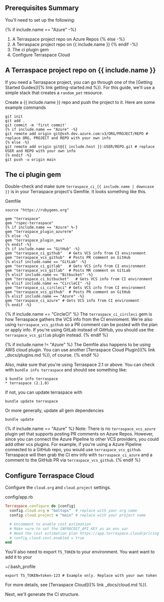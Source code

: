 ## Prerequisites Summary

You'll need to set up the following:

{% if include.name == "Azure" -%}
1. A Terraspace project repo on Azure Repos
{% else -%}
1. A Terraspace project repo on {{ include.name }}
{% endif -%}
2. The ci plugin gem
3. Configure Terraspace Cloud

## A Terraspace project repo on {{ include.name }}

If you need a Terraspace project, you can go through one of the [Getting Started Guides]({% link getting-started.md %}).  For this guide, we'll use a simple stack that creates a `random_pet` resource.

Create a {{ include.name }} repo and push the project to it. Here are some example commands

    git init
    git add .
    git commit -m 'first commit'
    {% if include.name == "Azure" -%}
    git remote add origin git@ssh.dev.azure.com:v3/ORG/PROJECT/REPO # replace ORG, PROJECT and REPO with your own info
    {% else -%}
    git remote add origin git@{{ include.host }}:USER/REPO.git # replace USER and REPO with your own info
    {% endif -%}
    git push -u origin main

## The ci plugin gem

Double-check and make sure `terraspace_ci_{{ include.name | downcase }}` is in your Terraspace project's Gemfile. It looks something like this.

Gemfile

```
source "https://rubygems.org"

gem "terraspace"
gem "rspec-terraspace"
{% if include.name == "Azure" %-}
gem "terraspace_plugin_azurerm"
{% else -%}
gem "terraspace_plugin_aws"
{% endif -%}
{% if include.name == "GitHub" -%}
gem "terraspace_ci_github"   # Gets VCS info from CI environment
gem "terraspace_vcs_github"  # Posts PR comment on GitHub
{% elsif include.name == "GitLab" -%}
gem "terraspace_ci_gitlab"   # Gets VCS info from CI environment
gem "terraspace_vcs_gitlab"  # Posts MR comment on GitLab
{% elsif include.name == "Bitbucket" -%}
gem "terraspace_ci_bitbucket"   # Gets VCS info from CI environment
{% elsif include.name == "CircleCI" -%}
gem "terraspace_ci_circleci" # Gets VCS info from CI environment
gem "terraspace_vcs_github"  # Posts PR comment on GitHub
{% elsif include.name == "Azure" -%}
gem "terraspace_ci_azure" # Gets VCS info from CI environment
{% endif -%}
```

{% if include.name == "CircleCI" %}
The `terraspace_ci_circleci` gem is how Terraspace gathers the VCS info from the CI enviroment. We're also using `terraspace_vcs_github` so a PR comment can be posted with the plan or apply info. If you're using GitLab instead of GitHub, you should use the `terraspace_vcs_gitlab` plugin instead.
{% endif %}

{% if include.name != "Azure" %}
The Gemfile also happens to be using AWS cloud plugin. You can use another [Terraspace Cloud Plugin]({% link _docs/plugins.md %}), of course.
{% endif %}

Also, make sure that you're using Terraspace 2.1 or above. You can check with `bundle info terraspace` and should see something like:

    $ bundle info terraspace
    * terraspace (2.1.0)

If not, you can update terraspace with

    bundle update terraspace

Or more generally, update all gem dependencies

    bundle update

{% if include.name == "Azure" %}
Note: There is no `terraspace_vcs_azure` plugin yet that supports posting PR comments on Azure Repos. However, since you can connect the Azure Pipeline to other VCS providers, you could add other vcs plugins. For example, if you're using a Azure Pipeline connected to a GitHub repo, you would use  `terraspace_vcs_github`. Terraspace will then grab the CI env info with `terraspace_ci_azure` and a comment to the GitHub PR via `terraspace_vcs_github`.
{% endif %}

## Configure Terraspace Cloud

Configure the `cloud.org` and `cloud.project` settings.

config/app.rb

```ruby
Terraspace.configure do |config|
  config.cloud.org = "boltops"  # replace with your org name
  config.cloud.project = "main" # replace with your project name

  # Uncomment to enable cost estimation
  # Make sure to set the INFRACOST_API_KEY as an env var
  # Need the cost estimation plan https://app.terraspace.cloud/pricing
  # config.cloud.cost.enabled = true
end
```

You'll also need to export `TS_TOKEN` to your environment. You want want to add it to your

~/.bash_profile

    export TS_TOKEN=token-123 # Example only. Replace with your own token

For more details, see [Terraspace Cloud]({% link _docs/cloud.md %}).

Next, we'll generate the CI structure.
